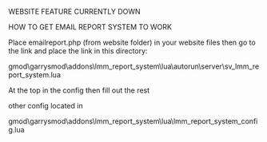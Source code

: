 WEBSITE FEATURE CURRENTLY DOWN

HOW TO GET EMAIL REPORT SYSTEM TO WORK

Place emailreport.php (from website folder) in your website files then go to the link and place the link in this directory:

gmod\garrysmod\addons\lmm_report_system\lua\autorun\server\sv_lmm_report_system.lua

At the top in the config then fill out the rest

other config located in 

gmod\garrysmod\addons\lmm_report_system\lua\lmm_report_system_config.lua
